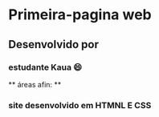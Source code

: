# Primeira-pagina web
## Desenvolvido por
### estudante Kaua :smile: 
** áreas afin: **
### site desenvolvido em HTMNL E CSS
